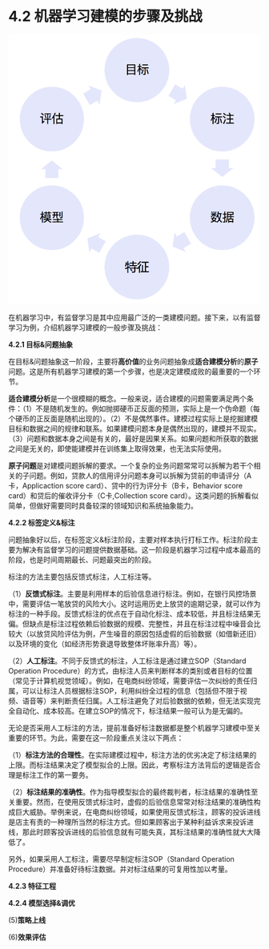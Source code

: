 # 4.2 机器学习建模的步骤及挑战

![图5.3](https://raw.githubusercontent.com/buptss/RealTimeDataMiningInAction/master/MachineLearningMethodAndPractice/picture/steps.png)

在机器学习中，有监督学习是其中应用最广泛的一类建模问题。接下来，以有监督学习为例，介绍机器学习建模的一般步骤及挑战：

**4.2.1 目标&问题抽象**

在目标&问题抽象这一阶段，主要将**高价值**的业务问题抽象成**适合建模分析**的**原子**问题。这是所有机器学习建模的第一个步骤，也是决定建模成败的最重要的一个环节。

**适合建模分析**是一个很模糊的概念。一般来说，适合建模的问题需要满足两个条件：（1）不是随机发生的。例如抛掷硬币正反面的预测，实际上是一个伪命题（每个硬币的正反面是随机出现的）。（2）不是偶然事件。建模过程实际上是挖掘建模目标和数据之间的规律和联系。如果建模问题本身是偶然出现的，建模并不现实。
（3）问题和数据本身之间是有关的，最好是因果关系。如果问题和所获取的数据之间是无关的，即使能建模并在训练集上取得效果，也无法实际使用。

**原子问题**是对建模问题拆解的要求。一个复杂的业务问题常常可以拆解为若干个相关的子问题。例如，贷款人的信用评分问题本身可以拆解为贷前的申请评分（A卡，Applicaction score card）、贷中的行为评分卡（B卡，Behavior score card）和贷后的催收评分卡（C卡,Collection score card）。这类问题的拆解看似简单，但做好需要同时具备较深的领域知识和系统抽象能力。


**4.2.2 标签定义&标注**

问题抽象好以后，在标签定义&标注阶段，主要对样本执行打标工作。标注阶段主要为解决有监督学习的问题提供数据基础。这一阶段是机器学习过程中成本最高的阶段，也是时间周期最长、问题最突出的阶段。

标注的方法主要包括反馈式标注，人工标注等。

（1）**反馈式标注**。主要是利用样本的后验信息进行标注。例如，在银行风控场景中，需要评估一笔放贷的风险大小。这时运用历史上放贷的逾期记录，就可以作为标注的一种手段。反馈式标注的优点在于自动化标注、成本较低，并且标注结果无偏。但缺点是标注过程依赖后验数据的规模、完整性，并且在标注过程中噪音会比较大（以放贷风险评估为例，产生噪音的原因包括虚假的后验数据（如借新还旧）以及环境的变化（如经济形势衰退导致整体坏账率升高）等）。

（2）**人工标注**。不同于反馈式的标注，人工标注是通过建立SOP（Standard Operation Procedure）的方式，由标注人员来判断样本的类别或者目标的位置（常见于计算机视觉领域）。例如，在电商纠纷领域，需要评估一次纠纷的责任归属，可以让标注人员根据标注SOP，利用纠纷全过程的信息（包括但不限于视频、语音等）来判断责任归属。人工标注避免了对后验数据的依赖，但无法实现完全自动化、成本较高。在建立SOP的情况下，标注结果一般可认为是无偏的。

无论是否采用人工标注的方法，提前准备好标注数据都是整个机器学习建模中至关重要的环节。为此，需要在这一阶段重点关注以下两点：

（1）**标注方法的合理性**。在实际建模过程中，标注方法的优劣决定了标注结果的上限。而标注结果决定了模型拟合的上限。因此，考察标注方法背后的逻辑是否合理是标注工作的第一要务。

（2）**标注结果的准确性**。作为指导模型拟合的最终裁判者，标注结果的准确性至关重要。然而，在使用反馈式标注时，虚假的后验信息常常对标注结果的准确性构成巨大威胁。举例来说，在电商纠纷领域，如果使用反馈式标注，顾客的投诉进线是店主有责的一种理所当然的标注方式。但如果顾客出于某种利益诉求来投诉进线，那此时顾客投诉进线的后验信息就有可能失真，其标注结果的准确性就大大降低了。


另外，如果采用人工标注，需要尽早制定标注SOP（Standard Operation Procedure）并准备好待标注数据。并对标注结果的可复用性加以考量。



**4.2.3 特征工程**

**4.2.4 模型选择&调优**



(5)**策略上线**

(6)**效果评估**

